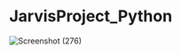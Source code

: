 # JarvisProject_Python
![Screenshot (276)](https://github.com/CodeMaverickVikash/Jarvis-PythonProject/assets/90571844/18c418bc-1424-4289-bcf2-9f50fdab6d96)
